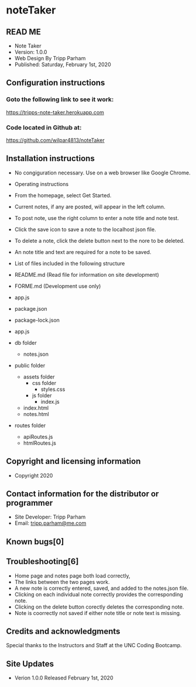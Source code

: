 # noteTaker

## READ ME 
* Note Taker
* Version: 1.0.0 
* Web Design By Tripp Parham 
* Published: Saturday, February 1st, 2020

## Configuration instructions

### Goto the following link to see it work:
https://tripps-note-taker.herokuapp.com

### Code located in Github at:
https://github.com/wilpar4813/noteTaker


## Installation instructions

* No congiguration necessary.  Use on a web browser like Google Chrome.

* Operating instructions

* From the homepage, select Get Started.
* Current notes, if any are posted, will appear in the left column.
* To post note, use the right column to enter a note title and note test.
* Click the save icon to save a note to the localhost json file.
* To delete a note, click the delete button next to the nore to be deleted.
* An note title and text are required for a note to be saved.


* List of files included in the following structure

* README.md (Read file for information on site development) 
* FORME.md  (Development use only)
* app.js  
* package.json
* package-lock.json 
* app.js
* db folder
    * notes.json
* public folder
    * assets folder
        * css folder
             * styles.css
        * js folder
            * index.js
    * index.html
    * notes.html
* routes folder
    *  apiRoutes.js
    *  htmlRoutes.js


## Copyright and licensing information
* Copyright 2020

## Contact information for the distributor or programmer

* Site Developer: Tripp Parham 
* Email: tripp.parham@me.com 

## Known bugs[0]

## Troubleshooting[6]
* Home page and notes page both load correctly,
* The links between the two pages work.
* A new note is correctly entered, saved, and added to the notes.json file.
* Clicking on each individual note correctly provides the corresponding note.
* Clicking on the delete button corectly deletes the corresponding note.
* Note is coorrectly not saved if either note title or note text is missing.

## Credits and acknowledgments

Special thanks to the Instructors and Staff at the UNC Coding Bootcamp. 
## Site Updates

* Verion 1.0.0 Released February 1st, 2020
